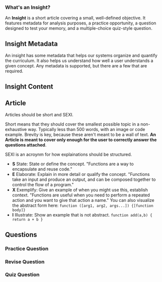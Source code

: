 

### What's an Insight?
An **Insight** is a short article covering a small, well-defined objective. It features metadata for analysis purposes, a practice opportunity, a question designed to test your memory, and a multiple-choice quiz-style question.


## Insight Metadata

An insight has some metadata that helps our systems organize and quantify the curriculum. It also helps us understand how well a user understands a given concept. Any metadata is supported, but there are a few that are required.





## Insight Content

## Article


Articles should be short and SEXI. 

Short means that they should cover the smallest possible topic in a non-exhaustive way. Typically less than 500 words, with an image or code example. Brevity is key, because these aren't meant to be a wall of text. **An Article is meant to cover only enough for the user to correctly answer the questions attached**.

SEXI is an acroynm for how explainations should be structured.
- **S** State: State or define the concept. "Functions are a way to encapsulate and reuse code."
- **E** Elaborate: Explain in more detail or qualify the concept. "Functions take an input and produce an output, and  can be composed together to control the flow of a program."
- **X** Exemplify: Give an example of when you might use this, establish context. "Functions are useful when you need to perform a repeated action and you want to give that action a name." You can also visualize the abstract form here: `function ([arg1, arg2, args...]) {[function body]}`
- **I** Illustrate: Show an example that is not abstract. `function add(a,b) { return a + b }`

## Questions

### Practice Question

### Revise Question

### Quiz Question
